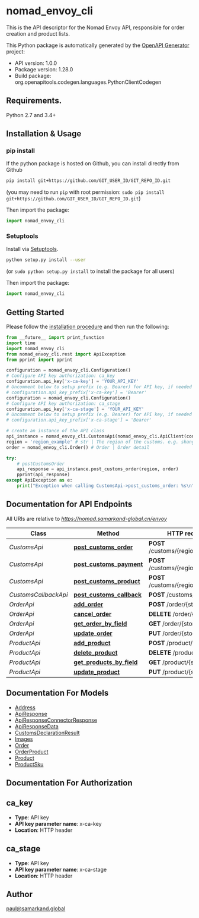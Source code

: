 # nomad_envoy_cli
This is the API descriptor for the Nomad Envoy API, responsible for order creation and product lists.

This Python package is automatically generated by the [OpenAPI Generator](https://openapi-generator.tech) project:

- API version: 1.0.0
- Package version: 1.28.0
- Build package: org.openapitools.codegen.languages.PythonClientCodegen

## Requirements.

Python 2.7 and 3.4+

## Installation & Usage
### pip install

If the python package is hosted on Github, you can install directly from Github

```sh
pip install git+https://github.com/GIT_USER_ID/GIT_REPO_ID.git
```
(you may need to run `pip` with root permission: `sudo pip install git+https://github.com/GIT_USER_ID/GIT_REPO_ID.git`)

Then import the package:
```python
import nomad_envoy_cli 
```

### Setuptools

Install via [Setuptools](http://pypi.python.org/pypi/setuptools).

```sh
python setup.py install --user
```
(or `sudo python setup.py install` to install the package for all users)

Then import the package:
```python
import nomad_envoy_cli
```

## Getting Started

Please follow the [installation procedure](#installation--usage) and then run the following:

```python
from __future__ import print_function
import time
import nomad_envoy_cli
from nomad_envoy_cli.rest import ApiException
from pprint import pprint

configuration = nomad_envoy_cli.Configuration()
# Configure API key authorization: ca_key
configuration.api_key['x-ca-key'] = 'YOUR_API_KEY'
# Uncomment below to setup prefix (e.g. Bearer) for API key, if needed
# configuration.api_key_prefix['x-ca-key'] = 'Bearer'
configuration = nomad_envoy_cli.Configuration()
# Configure API key authorization: ca_stage
configuration.api_key['x-ca-stage'] = 'YOUR_API_KEY'
# Uncomment below to setup prefix (e.g. Bearer) for API key, if needed
# configuration.api_key_prefix['x-ca-stage'] = 'Bearer'

# create an instance of the API class
api_instance = nomad_envoy_cli.CustomsApi(nomad_envoy_cli.ApiClient(configuration))
region = 'region_example' # str | The region of the customs. e.g. shanghai
order = nomad_envoy_cli.Order() # Order | Order detail

try:
    # postCustomsOrder
    api_response = api_instance.post_customs_order(region, order)
    pprint(api_response)
except ApiException as e:
    print("Exception when calling CustomsApi->post_customs_order: %s\n" % e)

```

## Documentation for API Endpoints

All URIs are relative to *https://nomad.samarkand-global.cn/envoy*

Class | Method | HTTP request | Description
------------ | ------------- | ------------- | -------------
*CustomsApi* | [**post_customs_order**](docs/CustomsApi.md#post_customs_order) | **POST** /customs/{region}/order | postCustomsOrder
*CustomsApi* | [**post_customs_payment**](docs/CustomsApi.md#post_customs_payment) | **POST** /customs/{region}/payment | postCustomsPayment
*CustomsApi* | [**post_customs_product**](docs/CustomsApi.md#post_customs_product) | **POST** /customs/{region}/product | postCustomsProduct
*CustomsCallbackApi* | [**post_customs_callback**](docs/CustomsCallbackApi.md#post_customs_callback) | **POST** /customs/{store} | postCustomsCallback
*OrderApi* | [**add_order**](docs/OrderApi.md#add_order) | **POST** /order/{store} | addOrder
*OrderApi* | [**cancel_order**](docs/OrderApi.md#cancel_order) | **DELETE** /order/{store} | cancelOrder
*OrderApi* | [**get_order_by_field**](docs/OrderApi.md#get_order_by_field) | **GET** /order/{store} | getOrderByField
*OrderApi* | [**update_order**](docs/OrderApi.md#update_order) | **PUT** /order/{store} | updateOrder
*ProductApi* | [**add_product**](docs/ProductApi.md#add_product) | **POST** /product/{store} | addProduct
*ProductApi* | [**delete_product**](docs/ProductApi.md#delete_product) | **DELETE** /product/{store} | deleteProduct
*ProductApi* | [**get_products_by_field**](docs/ProductApi.md#get_products_by_field) | **GET** /product/{store} | getProductsByField
*ProductApi* | [**update_product**](docs/ProductApi.md#update_product) | **PUT** /product/{store} | updateProduct


## Documentation For Models

 - [Address](docs/Address.md)
 - [ApiResponse](docs/ApiResponse.md)
 - [ApiResponseConnectorResponse](docs/ApiResponseConnectorResponse.md)
 - [ApiResponseData](docs/ApiResponseData.md)
 - [CustomsDeclarationResult](docs/CustomsDeclarationResult.md)
 - [Images](docs/Images.md)
 - [Order](docs/Order.md)
 - [OrderProduct](docs/OrderProduct.md)
 - [Product](docs/Product.md)
 - [ProductSku](docs/ProductSku.md)


## Documentation For Authorization


## ca_key

- **Type**: API key
- **API key parameter name**: x-ca-key
- **Location**: HTTP header


## ca_stage

- **Type**: API key
- **API key parameter name**: x-ca-stage
- **Location**: HTTP header


## Author

paul@samarkand.global


